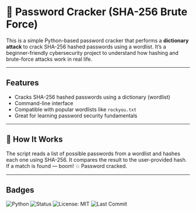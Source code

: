 
# 🔐 Password Cracker (SHA-256 Brute Force)

This is a simple Python-based password cracker that performs a **dictionary attack** to crack SHA-256 hashed passwords using a wordlist. It’s a beginner-friendly cybersecurity project to understand how hashing and brute-force attacks work in real life.

---


## Features

- Cracks SHA-256 hashed passwords using a dictionary (wordlist)
- Command-line interface
- Compatible with popular wordlists like `rockyou.txt`
- Great for learning password security fundamentals

---
## 🧠 How It Works

The script reads a list of possible passwords from a wordlist and hashes each one using SHA-256. It compares the result to the user-provided hash. If a match is found — boom! 💥 Password cracked.

---





## Badges
![Python](https://img.shields.io/badge/Language-Python-blue.svg)
![Status](https://img.shields.io/badge/Status-Focusing-brightgreen)
![License: MIT](https://img.shields.io/badge/License-MIT-yellow.svg)
![Last Commit](https://img.shields.io/github/last-commit/Rx-vi2002/password-cracker)
